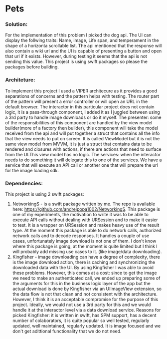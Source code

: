 # Pets

### Solution:
For the implementation of this problem I picked the dog api. The UI can display the follwing traits: Name, image, Life span, and temperament in the shape of a horizonta scrollable list. The api mentioned that the response will also contain a wiki url and the UI is capable of presenting a button and open that url if it exists. However, during testing it seems that the api is not sending this value. This project is using swift packages so please the packages before building.
### Architeture: 
To implement this project I used a VIPER architecure as it provides a good separations of concerns and the pattern helps with testing. 
The router part of the pattern will present a error controller or will open an URL in the default browser.
The interactor in this particular project does not contain logic, it is a pass-through component, I added it as I juggled between using a 3rd party to handle image downloads or do it myself.
The presenter: some of the responsibilities of this component are handled by the view model builder(more of a factory then builder), this component will take the model received from the api and will put together a struct that contains all the info that the view needs to put on screen. It is called ViewModel but it is not the same view model from MVVM, it is just a struct that contains data to be rendered and closures with actions, if there are actions that need to surface from the UI.This view model has no logic.
The services: when the interactor needs to do something it will delegate this to one of the services. We have a service that will execute an API call or another one that will prepare the url for the image loading sdk.
### Dependencies:
This project is using 2 swift packages:
1. NetworkingS - is a swift package written by me. The repo is available here: https://github.com/andreipopa1002/NetworkingS. This package is one of my experiments, the motivation to write it was to be able to execute API calls without dealing with URSession and to make it easier to test. It is a wrapper on URSession and makes heavy use of the result type. At the moment this package is able to do network calls, authorized network calls and to decode responses. It handles a couple of use cases, unfortunately image download is not one of them. I don't know where this package is going, at the moment is quite limited but I think I will probably add missing use cases to it. (like image/data downloading).
2. Kingfisher - image downloading can have a degree of complexity, there is the image download action, there is caching and synchronizing the downloaded data with the UI. By using Kingfisher I was able to avoid these problems. However, this comes at a cost: since to get the image we need to make an authenticated call, we ended up preparing some of the arguments for this in the business logic layer of the app but the actual download is done by Kingfisher via an UIImageView extension, so the data flow is not that clean and not consistent with the architecture. However, I think it is an acceptable compromise for the purpose of this project. Ideally,  we would not use a 3rd party for this and we would handle it at the interactor level via a data download service.
Reasons for picked Kingfisher: it is written in swift, has SPM support, has a decent number of colaborators, it is quite popular so well tested, regularly updated, well maintained, regularly updated. It is image focused and we don't get adittional functionality that we do not need.
